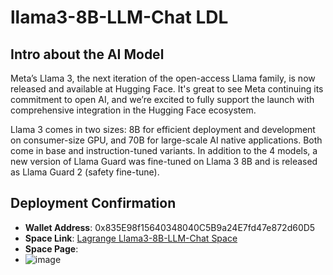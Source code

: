 # llama3-8B-LLM-Chat LDL

## Intro about the AI Model
Meta’s Llama 3, the next iteration of the open-access Llama family, is now released and available at Hugging Face. 
It's great to see Meta continuing its commitment to open AI, 
and we’re excited to fully support the launch with comprehensive integration in the Hugging Face ecosystem.

Llama 3 comes in two sizes: 8B for efficient deployment and development on consumer-size GPU, and 70B for large-scale AI native applications. 
Both come in base and instruction-tuned variants. 
In addition to the 4 models, a new version of Llama Guard was fine-tuned on Llama 3 8B and is released as Llama Guard 2 (safety fine-tune).
## Deployment Confirmation


- **Wallet Address**: 0x835E98f15640348040C5B9a24E7fd47e872d60D5
- **Space Link**: [Lagrange Llama3-8B-LLM-Chat Space](https://lagrangedao.org/spaces/0x835E98f15640348040C5B9a24E7fd47e872d60D5/Llama3-8B-LLM-Chat/app)
- **Space Page**:
- ![image](https://github.com/harleyLuke/awesome-swanchain/assets/117342269/3866e0d9-67a9-4575-87a2-c8735a861ae6)


